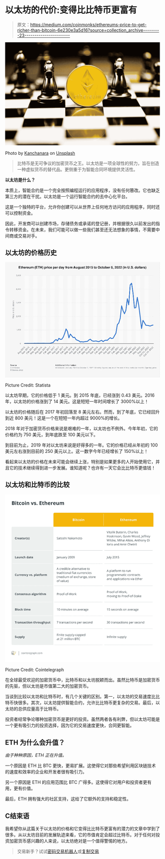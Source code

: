 # 以太坊的代价:变得比比特币更富有

> 原文：<https://medium.com/coinmonks/ethereums-price-to-get-richer-than-bitcoin-6e230e3a5d16?source=collection_archive---------23----------------------->

![](img/5e6b80e5f92158facafdf81255e78264.png)

Photo by [Kanchanara](https://unsplash.com/@kanchanara?utm_source=medium&utm_medium=referral) on [Unsplash](https://unsplash.com?utm_source=medium&utm_medium=referral)

> 比特币是无可争议的加密货币之王。以太坊是一项全球性的努力，旨在创造一种虚拟货币的替代品。更侧重于为智能合同环境提供灵活性。

**以太坊是什么？**

本质上，智能合约是一个完全按照编程运行的应用程序，没有任何篡改。它也缺乏第三方的潜在干扰。以太坊是一个运行智能合约的去中心化平台。

这是一个独特的平台，允许你创建可以从世界上任何地方访问的应用程序，同时还可以控制资金。

因此，开发商可以创建市场，存储债务或承诺的登记册，并根据很久以前发出的指令转移资金。在未来，我们可能可以做一些我们甚至还无法想象的事情，不需要中间商或交易对手。

## 以太坊的价格历史

![](img/228a456e12963682f93291ee9ce15ab3.png)

Picture Credit: Statista

以太坊早期，它的价格低于 1 美元。到 2015 年底，已经涨到 0.43 美元。2016 年，以太坊的价格涨到了 14 美元。这是短短一年时间增长了 3000%以上！

以太坊的价格随后在 2017 年初回落至 8 美元左右。然而，到了年底，它已经回升到近 800 美元！这是一个在短短一年内超过 9000%的增长。

2018 年对于加密货币价格来说是艰难的一年，以太坊也不例外。今年年初，它的价格约为 750 美元，到年底跌至 100 美元以下。

到目前为止，2019 年对以太坊来说是好得多的一年。它的价格已经从年初的 100 美元左右涨到目前的 250 美元以上。这一数字今年已经增长了 150%以上！

看起来以太坊的价格在未来可能会继续上涨，特别是如果更多的人开始使用它，并且它的技术继续得到进一步发展。谁知道呢？也许有一天它会比比特币更值钱！

## 以太坊和比特币的比较

![](img/e34dcb53c62b03e3131c32f3ec0ce861.png)

Picture Credit: Cointelegraph

在全球最受欢迎的加密货币中，比特币和以太坊脱颖而出。虽然比特币是加密货币的先驱，但以太坊是市值第二大的加密货币。

当谈到比较以太坊和比特币时，有几个关键的区别。第一，以太坊的交易速度比比特币快很多。其次，以太坊提供智能合约，允许比比特币更复杂的交易。最后，以太坊的总供应量高于比特币。

投资者经常争论哪种加密货币是更好的投资。虽然两者各有利弊，但以太坊可能是一个更有吸引力的投资选择，因为它的交易速度更快，合同更智能。

## ETH 为什么会升值？

*由于种种原因，ETH 正在升值。*

一个原因是 ETH 比 BTC 更快，更易扩展。这使得它对那些希望利用区块链技术的速度和效率的企业和开发者很有吸引力。

另一个原因是 ETH 的应用范围比 BTC 广得多。这使得它对用户和投资者更有用，更有价值。

最后，ETH 拥有强大的社区支持，这给了它额外的支持和稳定性。

## C结束语

我希望你从这篇关于以太坊的价格和它变得比比特币更富有的潜力的文章中学到了很多。从以太坊目前的发展轨迹来看，它的市值肯定会超过比特币。对于任何对投资加密货币感兴趣的人来说，以太坊绝对是一个值得警惕的地方。

> 交易新手？试试[密码交易机器人](/coinmonks/crypto-trading-bot-c2ffce8acb2a)或[复制交易](/coinmonks/top-10-crypto-copy-trading-platforms-for-beginners-d0c37c7d698c)